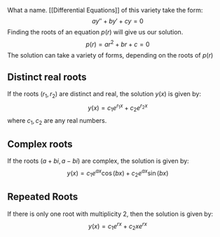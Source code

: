 What a name. [[Differential Equations]] of this variety take the form:
$$ay''+by'+cy=0$$
Finding the roots of an equation $p(r)$ will give us our solution.
$$p(r)=ar^2+br+c=0$$ 
The solution can take a variety of forms, depending on the roots of $p(r)$

## Distinct real roots
If the roots ($r_1,r_2$) are distinct and real, the solution $y(x)$ is given by:
$$y(x)=c_1e^{r_1x}+c_2e^{r_2x}$$
where $c_1, c_2$ are any real numbers.
## Complex roots
If the roots $(a+bi,a-bi)$ are complex, the solution is given by: 
$$y(x)=c_1e^{ax}\cos(bx)+c_2e^{ax}\sin(bx)$$
## Repeated Roots
If there is only one root with multiplicity $2$, then the solution is given by:
$$y(x)=c_1e^{rx}+c_2xe^{rx}$$
